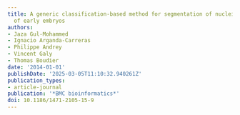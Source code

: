 ```yaml
---
title: A generic classification-based method for segmentation of nuclei in 3D images
  of early embryos
authors:
- Jaza Gul-Mohammed
- Ignacio Arganda-Carreras
- Philippe Andrey
- Vincent Galy
- Thomas Boudier
date: '2014-01-01'
publishDate: '2025-03-05T11:10:32.940261Z'
publication_types:
- article-journal
publication: '*BMC bioinformatics*'
doi: 10.1186/1471-2105-15-9
---
```

